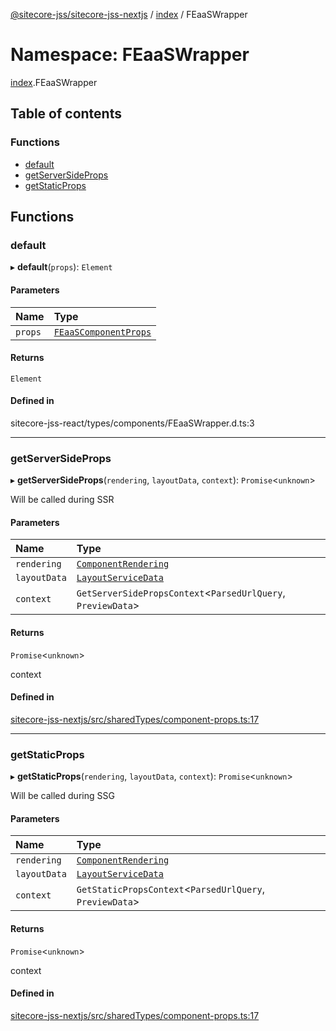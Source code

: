 [@sitecore-jss/sitecore-jss-nextjs](../README.md) / [index](index.md) / FEaaSWrapper

# Namespace: FEaaSWrapper

[index](index.md).FEaaSWrapper

## Table of contents

### Functions

- [default](index.FEaaSWrapper.md#default)
- [getServerSideProps](index.FEaaSWrapper.md#getserversideprops)
- [getStaticProps](index.FEaaSWrapper.md#getstaticprops)

## Functions

### default

▸ **default**(`props`): `Element`

#### Parameters

| Name | Type |
| :------ | :------ |
| `props` | [`FEaaSComponentProps`](index.md#feaascomponentprops) |

#### Returns

`Element`

#### Defined in

sitecore-jss-react/types/components/FEaaSWrapper.d.ts:3

___

### getServerSideProps

▸ **getServerSideProps**(`rendering`, `layoutData`, `context`): `Promise`\<`unknown`\>

Will be called during SSR

#### Parameters

| Name | Type |
| :------ | :------ |
| `rendering` | [`ComponentRendering`](../interfaces/index.ComponentRendering.md) |
| `layoutData` | [`LayoutServiceData`](../interfaces/index.LayoutServiceData.md) |
| `context` | `GetServerSidePropsContext`\<`ParsedUrlQuery`, `PreviewData`\> |

#### Returns

`Promise`\<`unknown`\>

context

#### Defined in

[sitecore-jss-nextjs/src/sharedTypes/component-props.ts:17](https://github.com/Sitecore/jss/blob/c5c9b433f/packages/sitecore-jss-nextjs/src/sharedTypes/component-props.ts#L17)

___

### getStaticProps

▸ **getStaticProps**(`rendering`, `layoutData`, `context`): `Promise`\<`unknown`\>

Will be called during SSG

#### Parameters

| Name | Type |
| :------ | :------ |
| `rendering` | [`ComponentRendering`](../interfaces/index.ComponentRendering.md) |
| `layoutData` | [`LayoutServiceData`](../interfaces/index.LayoutServiceData.md) |
| `context` | `GetStaticPropsContext`\<`ParsedUrlQuery`, `PreviewData`\> |

#### Returns

`Promise`\<`unknown`\>

context

#### Defined in

[sitecore-jss-nextjs/src/sharedTypes/component-props.ts:17](https://github.com/Sitecore/jss/blob/c5c9b433f/packages/sitecore-jss-nextjs/src/sharedTypes/component-props.ts#L17)

